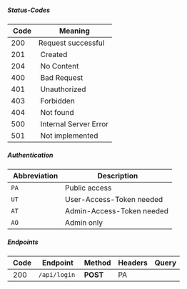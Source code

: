 ##### Status-Codes

| Code | Meaning |
|------|---------|
| <span class="green">200</span> | Request successful |
| <span class="green">201</span> | Created |
| <span class="green">204</span> | No Content |
| <span class="red">400</span> | Bad Request |
| <span class="red">401</span> | Unauthorized |
| <span class="red">403</span> | Forbidden |
| <span class="red">404</span> | Not found |
| <span class="red">500</span> | Internal Server Error |
| <span class="blue">501</span> | Not implemented |


##### Authentication

| Abbreviation | Description |
|--------------|-------------|
| `PA` | Public access |
| `UT` | User-Access-Token needed |
| `AT` | Admin-Access-Token needed |
| `AO` | Admin only |


##### Endpoints

| Code | Endpoint | Method | Headers | Query |
|------|----------|--------|---------|-------|
| <span class="green">200</span> | `/api/login` | **POST** | PA |